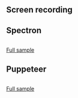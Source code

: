 ## Screen recording
## Spectron
```javascript
```
[Full sample](../../../../sample/spectron/ScreenRecording.test.s)

## Puppeteer

```javascript
```
[Full sample](../../../../sample/puppeteer/ScreenRecording.test.s)
